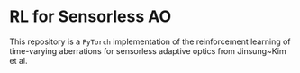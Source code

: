 # RL for Sensorless AO

This repository is a `PyTorch` implementation of the reinforcement learning of time-varying aberrations for sensorless adaptive optics from Jinsung~Kim et al.

